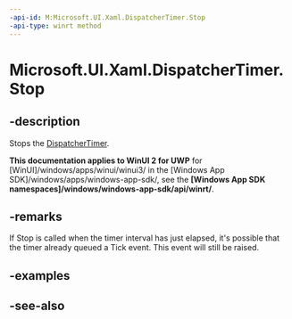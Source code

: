 ```yaml
---
-api-id: M:Microsoft.UI.Xaml.DispatcherTimer.Stop
-api-type: winrt method
---
```


<!-- Method syntax
public void Stop()
-->

# Microsoft.UI.Xaml.DispatcherTimer.Stop

## -description
Stops the [DispatcherTimer](dispatchertimer.md).

**This documentation applies to WinUI 2 for UWP** for [WinUI]/windows/apps/winui/winui3/ in the [Windows App SDK]/windows/apps/windows-app-sdk/, see the **[Windows App SDK namespaces]/windows/windows-app-sdk/api/winrt/**.

## -remarks
If Stop is called when the timer interval has just elapsed, it's possible that the timer already queued a Tick event. This event will still be raised.

## -examples

## -see-also
